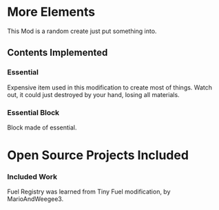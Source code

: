 # More Elements

This Mod is a random create just put something into.

## Contents Implemented

### Essential

Expensive item used in this modification to create most of things. Watch out, it could just destroyed by your hand, losing all materials.

### Essential Block

Block made of essential.

# Open Source Projects Included

### Included Work

Fuel Registry was learned from Tiny Fuel modification, by MarioAndWeegee3.